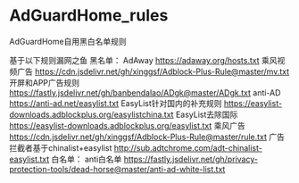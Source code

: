 # AdGuardHome_rules
AdGuardHome自用黑白名单规则

基于以下规则漏网之鱼
黑名单：
AdAway
https://adaway.org/hosts.txt
乘风视频广告
https://cdn.jsdelivr.net/gh/xinggsf/Adblock-Plus-Rule@master/mv.txt
开屏和APP广告规则
https://fastly.jsdelivr.net/gh/banbendalao/ADgk@master/ADgk.txt
anti-AD
https://anti-ad.net/easylist.txt
EasyList针对国内的补充规则
https://easylist-downloads.adblockplus.org/easylistchina.txt
EasyList去除国际
https://easylist-downloads.adblockplus.org/easylist.txt
乘风广告
https://cdn.jsdelivr.net/gh/xinggsf/Adblock-Plus-Rule@master/rule.txt
广告拦截者基于chinalist+easylist
http://sub.adtchrome.com/adt-chinalist-easylist.txt
白名单：
anti白名单
https://fastly.jsdelivr.net/gh/privacy-protection-tools/dead-horse@master/anti-ad-white-list.txt
